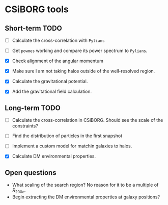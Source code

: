 # CSiBORG tools

## Short-term TODO
- [ ] Calculate the cross-correlation with `Pylians`
- [ ] Get `powmes` working and compare its power spectrum to `Pylians`.
- [x] Check alignment of the angular momentum
- [x] Make sure I am not taking halos outside of the well-resolved region.
- [x] Calculate the gravitational potential.
- [x] Add the gravitational field calculation.


## Long-term TODO
- [ ] Calculate the cross-correlation in CSiBORG. Should see the scale of the constraints?
- [ ] Find the distribution of particles in the first snapshot
- [ ] Implement a custom model for matchin galaxies to halos.
- [x] Calculate DM environmental properties.


## Open questions
- What scaling of the search region? No reason for it to be a multiple of $R_{200c}$.
- Begin extracting the DM environmental properties at galaxy positions?
